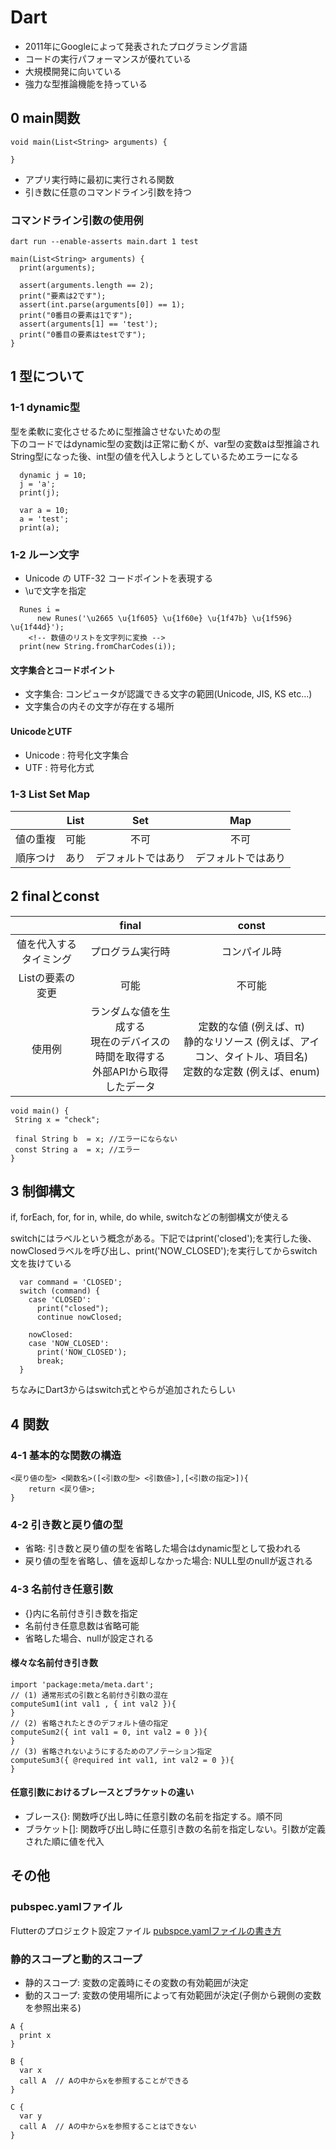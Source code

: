 # Dart
* 2011年にGoogleによって発表されたプログラミング言語
* コードの実行パフォーマンスが優れている
* 大規模開発に向いている
* 強力な型推論機能を持っている

## 0 main関数

```
void main(List<String> arguments) {

}
```

- アプリ実行時に最初に実行される関数
- 引き数に任意のコマンドライン引数を持つ

### コマンドライン引数の使用例
```
dart run --enable-asserts main.dart 1 test

main(List<String> arguments) {
  print(arguments);

  assert(arguments.length == 2);
  print("要素は2です");
  assert(int.parse(arguments[0]) == 1);
  print("0番目の要素は1です");
  assert(arguments[1] == 'test');
  print("0番目の要素はtestです");
}

```
## 1 型について

### 1-1 dynamic型

型を柔軟に変化させるために型推論させないための型  
下のコードではdynamic型の変数jは正常に動くが、var型の変数aは型推論されString型になった後、int型の値を代入しようとしているためエラーになる

```
  dynamic j = 10;
  j = 'a';
  print(j);

  var a = 10;
  a = 'test';
  print(a);
```

### 1-2 ルーン文字

* Unicode の UTF-32 コードポイントを表現する
* \uで文字を指定

```
  Runes i =
      new Runes('\u2665 \u{1f605} \u{1f60e} \u{1f47b} \u{1f596} \u{1f44d}');
    <!-- 数値のリストを文字列に変換 -->
  print(new String.fromCharCodes(i));

```
#### 文字集合とコードポイント

* 文字集合: コンピュータが認識できる文字の範囲(Unicode, JIS, KS etc...)
* 文字集合の内その文字が存在する場所

#### UnicodeとUTF

* Unicode : 符号化文字集合
* UTF : 符号化方式

### 1-3 List Set Map

|| List | Set | Map|
| :---: | :---: | :---: | :---: |
| 値の重複 | 可能 | 不可 | 不可 |
| 順序つけ | あり | デフォルトではあり | デフォルトではあり |


## 2 finalとconst

|| final | const |
| :---: | :---: | :---: |
| 値を代入するタイミング | プログラム実行時 | コンパイル時 |
| Listの要素の変更 | 可能 | 不可能 |
| 使用例 | ランダムな値を生成する<br>現在のデバイスの時間を取得する<br>外部APIから取得したデータ | 定数的な値 (例えば、π)<br>静的なリソース (例えば、アイコン、タイトル、項目名)<br>定数的な定数 (例えば、enum) |

```
void main() {
 String x = "check";

 final String b  = x; //エラーにならない  
 const String a  = x; //エラー  
}
```

## 3 制御構文

if, forEach, for, for in, while, do while, switchなどの制御構文が使える  

switchにはラベルという概念がある。下記ではprint('closed');を実行した後、nowClosedラベルを呼び出し、print('NOW_CLOSED');を実行してからswitch文を抜けている  
  
```
  var command = 'CLOSED';
  switch (command) {
    case 'CLOSED':
      print("closed");
      continue nowClosed;

    nowClosed:
    case 'NOW_CLOSED':
      print('NOW_CLOSED');
      break;
  }
```
ちなみにDart3からはswitch式とやらが追加されたらしい

## 4 関数

### 4-1 基本的な関数の構造
```
<戻り値の型> <関数名>([<引数の型> <引数値>],[<引数の指定>]){
    return <戻り値>;
}

```

### 4-2 引き数と戻り値の型

- 省略: 引き数と戻り値の型を省略した場合はdynamic型として扱われる
- 戻り値の型を省略し、値を返却しなかった場合: NULL型のnullが返される

### 4-3 名前付き任意引数

- {}内に名前付き引き数を指定
- 名前付き任意息数は省略可能
- 省略した場合、nullが設定される

#### 様々な名前付き引き数
```
import 'package:meta/meta.dart';
// (1) 通常形式の引数と名前付き引数の混在
computeSum1(int val1 , { int val2 }){
}
// (2) 省略されたときのデフォルト値の指定
computeSum2({ int val1 = 0, int val2 = 0 }){
}
// (3) 省略されないようにするためのアノテーション指定
computeSum3({ @required int val1, int val2 = 0 }){
}

```

#### 任意引数におけるブレースとブラケットの違い

- ブレース{}: 関数呼び出し時に任意引数の名前を指定する。順不同
- ブラケット[]: 関数呼び出し時に任意引き数の名前を指定しない。引数が定義された順に値を代入

## その他
### pubspec.yamlファイル

Flutterのプロジェクト設定ファイル
[pubspce.yamlファイルの書き方](https://qiita.com/kurun_pan/items/76e13bfd03fd3dec1e27)

### 静的スコープと動的スコープ

- 静的スコープ: 変数の定義時にその変数の有効範囲が決定
- 動的スコープ: 変数の使用場所によって有効範囲が決定(子側から親側の変数を参照出来る)

```
A {
  print x
}

B {
  var x
  call A  // Aの中からxを参照することができる
}

C {
  var y
  call A  // Aの中からxを参照することはできない
}

```